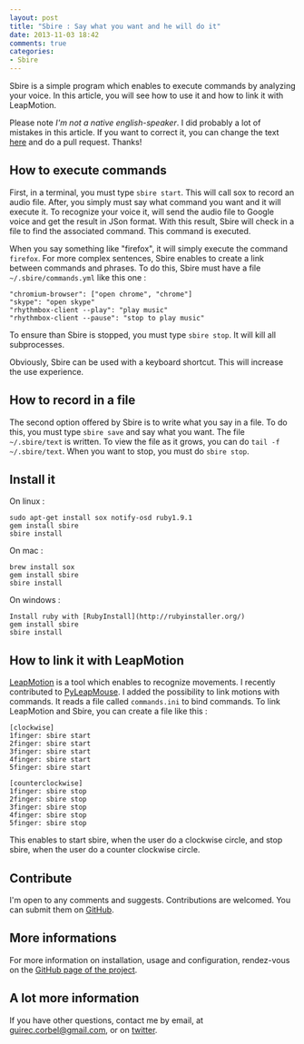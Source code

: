 ```yaml
---
layout: post
title: "Sbire : Say what you want and he will do it"
date: 2013-11-03 18:42
comments: true
categories:
- Sbire
---
```


Sbire is a simple program which enables to execute commands by analyzing your voice. In this article, you will see how to use it and how to link it with LeapMotion.
<!--more-->

Please note *I'm not a native english-speaker*. I did probably a lot of mistakes in this article. If you want to correct it, you can change the text [here](https://github.com/GCorbel/blog/tree/master/source/_posts) and do a pull request. Thanks!

How to execute commands
-----------------------
First, in a terminal, you must type `sbire start`. This will call sox to record an audio file.
After, you simply must say what command you want and it will execute it. To recognize your voice it, will send the audio file to Google voice and get the result in JSon format.
With this result, Sbire will check in a file to find the associated command. This command is executed.

When you say something like "firefox", it will simply execute the command `firefox`. For more complex sentences, Sbire enables to create a link between commands and phrases. To do this, Sbire must have a file `~/.sbire/commands.yml` like this one :

    "chromium-browser": ["open chrome", "chrome"]
    "skype": "open skype"
    "rhythmbox-client --play": "play music"
    "rhythmbox-client --pause": "stop to play music"

To ensure than Sbire is stopped, you must type `sbire stop`. It will kill all subprocesses.

Obviously, Sbire can be used with a keyboard shortcut. This will increase the use experience.

How to record in a file
-----------------------
The second option offered by Sbire is to write what you say in a file. To do this, you must type `sbire save` and say what you want. The file `~/.sbire/text` is written. To view the file as it grows, you can do `tail -f ~/.sbire/text`. When you want to stop, you must do `sbire stop`.

Install it
----------
On linux :

    sudo apt-get install sox notify-osd ruby1.9.1
    gem install sbire
    sbire install

On mac :

    brew install sox
    gem install sbire
    sbire install

On windows :

    Install ruby with [RubyInstall](http://rubyinstaller.org/)
    gem install sbire
    sbire install

How to link it with LeapMotion
------------------------------
[LeapMotion](https://www.leapmotion.com/) is a tool which enables to recognize movements. I recently contributed to [PyLeapMouse](https://github.com/openleap/PyLeapMouse). I added the possibility to link motions with commands. It reads a file called `commands.ini` to bind commands. To link LeapMotion and Sbire, you can create a file like this :

    [clockwise]
    1finger: sbire start
    2finger: sbire start
    3finger: sbire start
    4finger: sbire start
    5finger: sbire start

    [counterclockwise]
    1finger: sbire stop
    2finger: sbire stop
    3finger: sbire stop
    4finger: sbire stop
    5finger: sbire stop

This enables to start sbire, when the user do a clockwise circle, and stop sbire, when the user do a counter clockwise circle.

Contribute
----------
I'm open to any comments and suggests. Contributions are welcomed. You can submit them on [GitHub](https://github.com/GCorbel/sbire).

More informations
-----------------
For more information on installation, usage and configuration, rendez-vous on the [GitHub page of the project](https://github.com/GCorbel/sbire).

A lot more information
----------------------
If you have other questions, contact me by email, at guirec.corbel@gmail.com, or on [twitter](https://twitter.com/GuirecCorbel).
